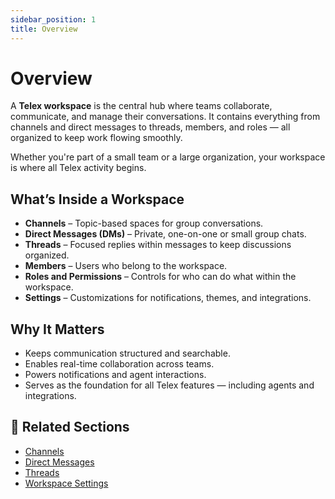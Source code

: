 ```yaml
---
sidebar_position: 1
title: Overview
---
```


# Overview

A **Telex workspace** is the central hub where teams collaborate, communicate, and manage their conversations. It contains everything from channels and direct messages to threads, members, and roles — all organized to keep work flowing smoothly.

Whether you're part of a small team or a large organization, your workspace is where all Telex activity begins.

## What’s Inside a Workspace

- **Channels** – Topic-based spaces for group conversations.
- **Direct Messages (DMs)** – Private, one-on-one or small group chats.
- **Threads** – Focused replies within messages to keep discussions organized.
- **Members** – Users who belong to the workspace.
- **Roles and Permissions** – Controls for who can do what within the workspace.
- **Settings** – Customizations for notifications, themes, and integrations.

## Why It Matters

- Keeps communication structured and searchable.
- Enables real-time collaboration across teams.
- Powers notifications and agent interactions.
- Serves as the foundation for all Telex features — including agents and integrations.


## 🔗 Related Sections

- [Channels](./channels.md)
- [Direct Messages](./direct-messages.md)
- [Threads](./threads.md)
- [Workspace Settings](./workspace-setup.md)